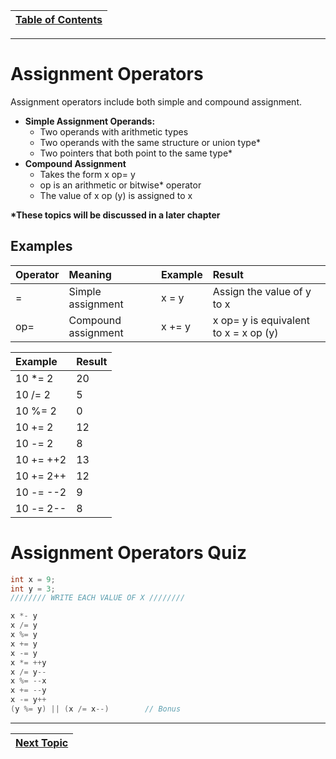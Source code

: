 |[Table of Contents](/00-Table-of-Contents.md)|
|---|

---

# Assignment Operators

Assignment operators include both simple and compound assignment.

* **Simple Assignment Operands:**
  * Two operands with arithmetic types
  * Two operands with the same structure or union type\*
  * Two pointers that both point to the same type\*
* **Compound Assignment**
  * Takes the form x op= y
  * op is an arithmetic or bitwise\* operator
  * The value of x op \(y\) is assigned to x

**\*These topics will be discussed in a later chapter**

## Examples

| **Operator** | **Meaning** | **Example** | **Result** |
| :--- | :--- | :--- | :--- |
| = | Simple assignment | x = y | Assign the value of y to x |
| op= | Compound assignment | x += y | x op= y is equivalent to x = x op \(y\) |

| **Example** | **Result** |
| :--- | :--- |
| 10 \*= 2 | 20 |
| 10 /= 2 | 5 |
| 10 %= 2 | 0 |
| 10 += 2 | 12 |
| 10 -= 2 | 8 |
| 10 += ++2 | 13 |
| 10 += 2++ | 12 |
| 10 -= --2 | 9 |
| 10 -= 2-- | 8 |

# Assignment Operators Quiz

```c
int x = 9;
int y = 3;
//////// WRITE EACH VALUE OF X ////////

x *- y
x /= y
x %= y
x += y
x -= y
x *= ++y
x /= y--
x %= --x
x += --y
x -= y++
(y %= y) || (x /= x--)        // Bonus
```

---

|[Next Topic](/05_Operators_expressions/06_precedence.md)|
|---|
